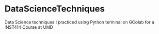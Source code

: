 # DataScienceTechniques
Data Science techniques I practiced using Python terminal on GColab for a INST414 Course at UMD 
